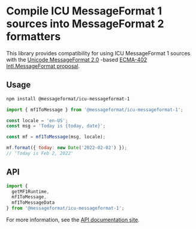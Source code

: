 # Compile ICU MessageFormat 1 sources into MessageFormat 2 formatters

This library provides compatibility for using ICU MessageFormat 1 sources with
the [Unicode MessageFormat 2.0] -based [ECMA-402 Intl.MessageFormat proposal].

[ecma-402 intl.messageformat proposal]: https://github.com/tc39/proposal-intl-messageformat
[unicode messageformat 2.0]: https://github.com/unicode-org/message-format-wg

## Usage

```sh
npm install @messageformat/icu-messageformat-1
```

```js
import { mf1ToMessage } from '@messageformat/icu-messageformat-1';

const locale = 'en-US';
const msg = 'Today is {today, date}';

const mf = mf1ToMessage(msg, locale);

mf.format({ today: new Date('2022-02-02') });
// 'Today is Feb 2, 2022'
```

## API

```js
import {
  getMF1Runtime,
  mf1ToMessage,
  mf1ToMessageData
} from '@messageformat/icu-messageformat-1';
```

For more information, see the [API documentation site](https://messageformat.github.io/messageformat/api/).

